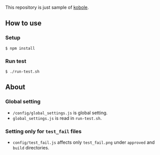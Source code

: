 This repository is just sample of [kobole](https://github.com/yahoo/kobold).

## How to use
### Setup
```
$ npm install
```

### Run test
```
$ ./run-test.sh
```

## About
### Global setting
- `/config/global_settings.js` is global setting.
- `global_settings.js` is read in `run-test.sh`.

### Setting only for `test_fail` files
- `config/test_fail.js` affects only `test_fail.png` under `approved` and `build` directories.
